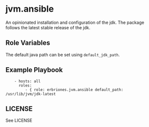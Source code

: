 jvm.ansible
=========

An opinionated installation and configuration of the jdk. The package
follows the latest stable release of the jdk.

Role Variables
--------------
The default java path can be set using `default_jdk_path`.

Example Playbook
----------------

```
    - hosts: all
      roles:
         - { role: erbriones.jvm.ansible default_path: /usr/lib/jvm/jdk-latest
```

LICENSE
-------

See LICENSE
